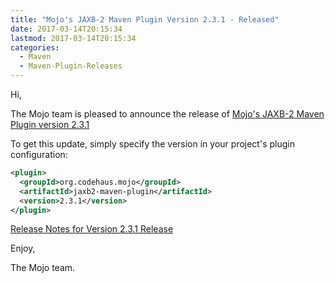 ```yaml
---
title: "Mojo's JAXB-2 Maven Plugin Version 2.3.1 - Released"
date: 2017-03-14T20:15:34
lastmod: 2017-03-14T20:15:34
categories:
  - Maven
  - Maven-Plugin-Releases
---
```

Hi,

The Mojo team is pleased to announce the release of 
[Mojo's JAXB-2 Maven Plugin version 2.3.1](https://www.mojohaus.org/jaxb2-maven-plugin/Documentation/v2.3.1/index.html)


To get this update, simply specify the version in your project's plugin configuration:

```xml
<plugin>
  <groupId>org.codehaus.mojo</groupId>
  <artifactId>jaxb2-maven-plugin</artifactId>
  <version>2.3.1</version>
</plugin>
```

[Release Notes for Version 2.3.1 Release](https://www.mojohaus.org/jaxb2-maven-plugin/Documentation/v2.3.1/github-report.html)

Enjoy,

The Mojo team.
